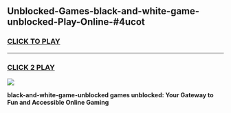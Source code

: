 
## Unblocked-Games-black-and-white-game-unblocked-Play-Online-#4ucot
<h3>
<a href="https://premium.freeplayer.one?title=black-and-white-game-unblocked&ref=27F">CLICK TO PLAY</a></h3>
<hr>

<h3>
<a href="https://premium.freeplayer.one?title=black-and-white-game-unblocked&ref=27F">CLICK 2 PLAY</a>
  
</h3>

<a href="https://premium.freeplayer.one?title=black-and-white-game-unblocked&ref=27F"><img src="https://clearcache.store/games.png"></a>


**black-and-white-game-unblocked games unblocked: Your Gateway to Fun and Accessible Online Gaming**
